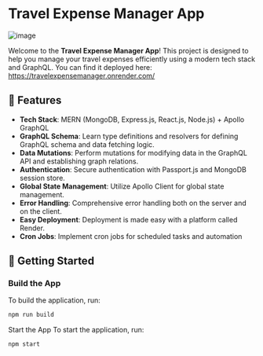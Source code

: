 # Travel Expense Manager App

![image](https://github.com/user-attachments/assets/57960416-9b38-4ed6-98e2-e5b3af2a2f7f)

Welcome to the **Travel Expense Manager App**! This project is designed to help you manage your travel expenses efficiently using a modern tech stack and GraphQL. You can find it deployed here: https://travelexpensemanager.onrender.com/

## 🌟 Features

- **Tech Stack**: MERN (MongoDB, Express.js, React.js, Node.js) + Apollo GraphQL
- **GraphQL Schema**: Learn type definitions and resolvers for defining GraphQL schema and data fetching logic.
- **Data Mutations**: Perform mutations for modifying data in the GraphQL API and establishing graph relations.
- **Authentication**: Secure authentication with Passport.js and MongoDB session store.
- **Global State Management**: Utilize Apollo Client for global state management.
- **Error Handling**: Comprehensive error handling both on the server and on the client.
- **Easy Deployment**: Deployment is made easy with a platform called Render.
- **Cron Jobs**: Implement cron jobs for scheduled tasks and automation

## 🚀 Getting Started

### Build the App

To build the application, run:

```bash
npm run build
```
Start the App
To start the application, run:

```bash
npm start
```
